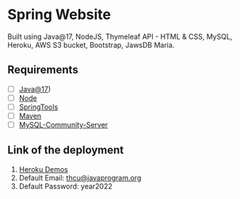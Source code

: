 # Spring Website

Built using Java@17, NodeJS, Thymeleaf API - HTML & CSS, MySQL, Heroku, AWS S3 bucket, Bootstrap, JawsDB Maria.

## Requirements

- [ ] [Java@17](https://jdk.java.net/java-se-ri/17))
- [ ] [Node](https://nodejs.org)
- [ ] [SpringTools](https://spring.io/tools)
- [ ] [Maven](https://maven.apache.org/download.cgi)
- [ ] [MySQL-Community-Server](https://dev.mysql.com/downloads/mysql/)

## Link of the deployment

1. [Heroku Demos](https://webshop-eureka.herokuapp.com/)
2. Default Email: thcu@javaprogram.org
3. Default Password: year2022




